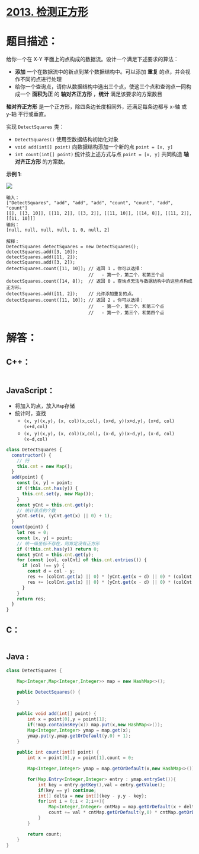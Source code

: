 # [2013. 检测正方形](https://leetcode-cn.com/problems/detect-squares/)

# 题目描述：

给你一个在 X-Y 平面上的点构成的数据流。设计一个满足下述要求的算法：

- **添加** 一个在数据流中的新点到某个数据结构中。可以添加 **重复** 的点，并会视作不同的点进行处理
- 给你一个查询点，请你从数据结构中选出三个点，使这三个点和查询点一同构成一个 **面积为正** 的 **轴对齐正方形** ，**统计** 满足该要求的方案数目

**轴对齐正方形** 是一个正方形，除四条边长度相同外，还满足每条边都与 x-轴 或 y-轴 平行或垂直。

实现 `DetectSquares` 类：

- `DetectSquares()` 使用空数据结构初始化对象
- `void add(int[] point)` 向数据结构添加一个新的点 `point = [x, y]`
- `int count(int[] point)` 统计按上述方式与点 `point = [x, y]` 共同构造 **轴对齐正方形** 的方案数。



**示例 1:**

![](https://assets.leetcode.com/uploads/2021/09/01/image.png)

```
输入：
["DetectSquares", "add", "add", "add", "count", "count", "add", "count"]
[[], [[3, 10]], [[11, 2]], [[3, 2]], [[11, 10]], [[14, 8]], [[11, 2]], [[11, 10]]]
输出：
[null, null, null, null, 1, 0, null, 2]

解释：
DetectSquares detectSquares = new DetectSquares();
detectSquares.add([3, 10]);
detectSquares.add([11, 2]);
detectSquares.add([3, 2]);
detectSquares.count([11, 10]); // 返回 1 。你可以选择：
                               //   - 第一个，第二个，和第三个点
detectSquares.count([14, 8]);  // 返回 0 。查询点无法与数据结构中的这些点构成正方形。
detectSquares.add([11, 2]);    // 允许添加重复的点。
detectSquares.count([11, 10]); // 返回 2 。你可以选择：
                               //   - 第一个，第二个，和第三个点
                               //   - 第一个，第三个，和第四个点
```
# 解答：

## C++：

```cpp

```

## JavaScript：

- 将加入的点，放入`Map`存储
- 统计时，查找
  - `(x, y)(x,y)`，`(x, col)(x,col)`，`(x+d, y)(x+d,y)`，`(x+d, col)(x+d,col)`
  - `(x, y)(x,y)`，`(x, col)(x,col)`，`(x-d, y)(x−d,y)`，`(x-d, col)(x−d,col)`

```javascript
class DetectSquares {
  constructor() {
    // 行
    this.cnt = new Map();
  }
  add(point) {
    const [x, y] = point;
    if (!this.cnt.has(y)) {
      this.cnt.set(y, new Map());
    }
    const yCnt = this.cnt.get(y);
    // 统计该点的个数
    yCnt.set(x, (yCnt.get(x) || 0) + 1);
  }
  count(point) {
    let res = 0;
    const [x, y] = point;
    // 统一纵坐标不存在，则肯定没有正方形
    if (!this.cnt.has(y)) return 0;
    const yCnt = this.cnt.get(y);
    for (const [col, colCnt] of this.cnt.entries()) {
      if (col !== y) {
        const d = col - y;
        res += (colCnt.get(x) || 0) * (yCnt.get(x + d) || 0) * (colCnt.get(x + d) || 0);
        res += (colCnt.get(x) || 0) * (yCnt.get(x - d) || 0) * (colCnt.get(x - d) || 0);
      }
    }
    return res;
  }
}
```

## C：

```c

```

## Java :

```java
class DetectSquares {

    Map<Integer,Map<Integer,Integer>> map = new HashMap<>();

    public DetectSquares() {

    }
    
    public void add(int[] point) {
        int x = point[0],y = point[1];
        if(!map.containsKey(x)) map.put(x,new HashMap<>());
        Map<Integer,Integer> ymap = map.get(x);
        ymap.put(y,ymap.getOrDefault(y,0) + 1);
    }
    
    public int count(int[] point) {
        int x = point[0],y = point[1],count = 0;

        Map<Integer,Integer> ymap = map.getOrDefault(x,new HashMap<>());

        for(Map.Entry<Integer,Integer> entry : ymap.entrySet()){
            int key = entry.getKey(),val = entry.getValue();
            if(key == y) continue;
            int[] delta = new int[]{key - y,y - key};
            for(int i = 0;i < 2;i++){
                Map<Integer,Integer> cntMap = map.getOrDefault(x + delta[i],new HashMap<>());
                count += val * cntMap.getOrDefault(y,0) * cntMap.getOrDefault(key,0);
            }
        }

        return count;
    }
}
```

